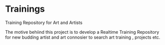 # Trainings
Training Repository for Art and Artists

The motive behiind this project is to develop a Realtime Training Repository for new budding artist and art connosier to search art training , projects etc. 
